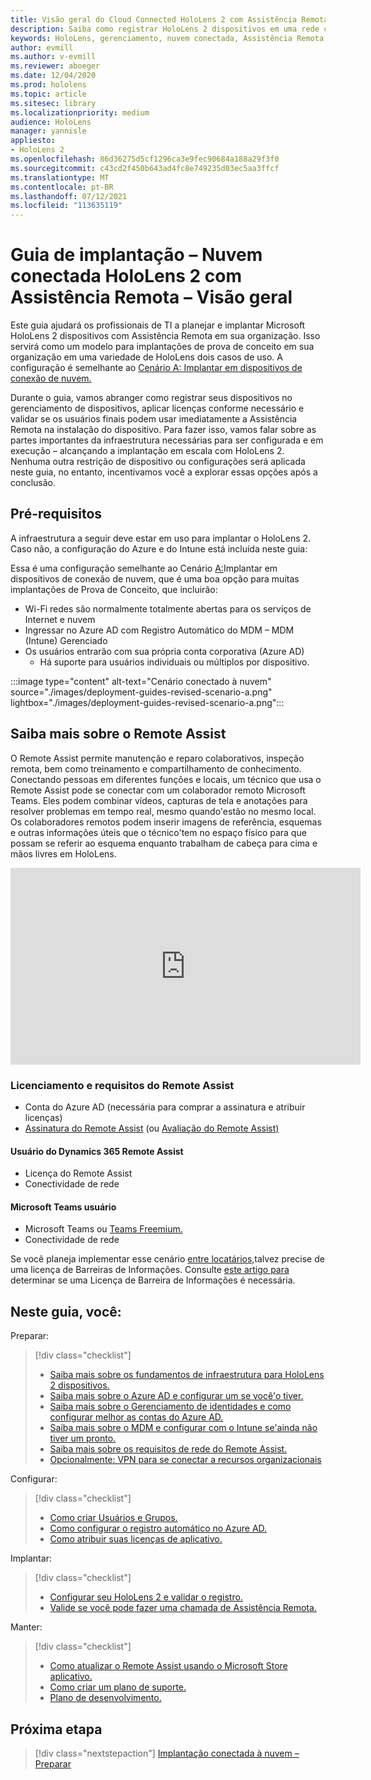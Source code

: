 ```yaml
---
title: Visão geral do Cloud Connected HoloLens 2 com Assistência Remota
description: Saiba como registrar HoloLens 2 dispositivos em uma rede conectada à nuvem usando o Dynamics 365 Remote Assist.
keywords: HoloLens, gerenciamento, nuvem conectada, Assistência Remota, AAD, Azure AD, MDM, Mobile Gerenciamento de Dispositivos
author: evmill
ms.author: v-evmill
ms.reviewer: aboeger
ms.date: 12/04/2020
ms.prod: hololens
ms.topic: article
ms.sitesec: library
ms.localizationpriority: medium
audience: HoloLens
manager: yannisle
appliesto:
- HoloLens 2
ms.openlocfilehash: 86d36275d5cf1296ca3e9fec90684a188a29f3f0
ms.sourcegitcommit: c43cd2f450b643ad4fc8e749235d03ec5aa3ffcf
ms.translationtype: MT
ms.contentlocale: pt-BR
ms.lasthandoff: 07/12/2021
ms.locfileid: "113635119"
---
```

# <a name="deployment-guide--cloud-connected-hololens-2-with-remote-assist--overview"></a>Guia de implantação – Nuvem conectada HoloLens 2 com Assistência Remota – Visão geral

Este guia ajudará os profissionais de TI a planejar e implantar Microsoft HoloLens 2 dispositivos com Assistência Remota em sua organização. Isso servirá como um modelo para implantações de prova de conceito em sua organização em uma variedade de HoloLens dois casos de uso. A configuração é semelhante ao [Cenário A: Implantar em dispositivos de conexão de nuvem.](https://docs.microsoft.com/hololens/common-scenarios#scenario-a) 

Durante o guia, vamos abranger como registrar seus dispositivos no gerenciamento de dispositivos, aplicar licenças conforme necessário e validar se os usuários finais podem usar imediatamente a Assistência Remota na instalação do dispositivo. Para fazer isso, vamos falar sobre as partes importantes da infraestrutura necessárias para ser configurada e em execução – alcançando a implantação em escala com HoloLens 2. Nenhuma outra restrição de dispositivo ou configurações será aplicada neste guia, no entanto, incentivamos você a explorar essas opções após a conclusão.

## <a name="prerequisites"></a>Pré-requisitos

A infraestrutura a seguir deve estar em uso para implantar o HoloLens 2. Caso não, a configuração do Azure e do Intune está incluída neste guia:

Essa é uma configuração semelhante ao Cenário [A:](/hololens/common-scenarios#scenario-a)Implantar em dispositivos de conexão de nuvem, que é uma boa opção para muitas implantações de Prova de Conceito, que incluirão:

- Wi-Fi redes são normalmente totalmente abertas para os serviços de Internet e nuvem
- Ingressar no Azure AD com Registro Automático do MDM – MDM (Intune) Gerenciado
- Os usuários entrarão com sua própria conta corporativa (Azure AD)
    - Há suporte para usuários individuais ou múltiplos por dispositivo.

:::image type="content" alt-text="Cenário conectado à nuvem" source="./images/deployment-guides-revised-scenario-a.png" lightbox="./images/deployment-guides-revised-scenario-a.png":::


## <a name="learn-about-remote-assist"></a>Saiba mais sobre o Remote Assist

O Remote Assist permite manutenção e reparo colaborativos, inspeção remota, bem como treinamento e compartilhamento de conhecimento. Conectando pessoas em diferentes funções e locais, um técnico que usa o Remote Assist pode se conectar com um colaborador remoto Microsoft Teams. Eles podem combinar vídeos, capturas de tela e anotações para resolver problemas em tempo real, mesmo quando&#39;estão no mesmo local. Os colaboradores remotos podem inserir imagens de referência, esquemas e outras informações úteis que o técnico&#39;tem no espaço físico para que possam se referir ao esquema enquanto trabalham de cabeça para cima e mãos livres em HoloLens.

<iframe width="560" height="315" src="https://www.youtube.com/embed/d3YT8j0yYl0" frameborder="0" allow="accelerometer; autoplay; clipboard-write; encrypted-media; gyroscope; picture-in-picture" allowfullscreen></iframe>

### <a name="remote-assist-licensing-and-requirements"></a>Licenciamento e requisitos do Remote Assist

- Conta do Azure AD (necessária para comprar a assinatura e atribuir licenças)
- [Assinatura do Remote Assist](https://docs.microsoft.com/dynamics365/mixed-reality/remote-assist/buy-and-deploy-remote-assist) (ou [Avaliação do Remote Assist)](https://docs.microsoft.com/dynamics365/mixed-reality/remote-assist/try-remote-assist)
    
#### <a name="dynamics-365-remote-assist-user"></a>Usuário do Dynamics 365 Remote Assist

- Licença do Remote Assist
- Conectividade de rede

#### <a name="microsoft-teams-user"></a>Microsoft Teams usuário

- Microsoft Teams ou [Teams Freemium.](https://products.office.com/microsoft-teams/free)
- Conectividade de rede

Se você planeja implementar esse cenário [entre locatários,](https://docs.microsoft.com/dynamics365/mixed-reality/remote-assist/cross-tenant-overview#scenario-2-leasing-services-to-other-tenants)talvez precise de uma licença de Barreiras de Informações. Consulte [este artigo para](https://docs.microsoft.com/dynamics365/mixed-reality/remote-assist/cross-tenant-licensing-implementation#step-1-determine-if-information-barriers-are-necessary) determinar se uma Licença de Barreira de Informações é necessária.

## <a name="in-this-guide-you-will"></a>Neste guia, você:

Preparar:

> [!div class="checklist"]
> - [Saiba mais sobre os fundamentos de infraestrutura para HoloLens 2 dispositivos.](hololens2-cloud-connected-prepare.md#infrastructure-essentials)
> - [Saiba mais sobre o Azure AD e configurar um se você&#39;o tiver.](hololens2-cloud-connected-prepare.md#azure-active-directory)
> - [Saiba mais sobre o Gerenciamento de identidades e como configurar melhor as contas do Azure AD.](hololens2-cloud-connected-prepare.md#identity-management)
> - [Saiba mais sobre o MDM e configurar com o Intune se&#39;ainda não tiver um pronto.](hololens2-cloud-connected-prepare.md#mobile-device-management)
> - [Saiba mais sobre os requisitos de rede do Remote Assist.](hololens2-cloud-connected-prepare.md#network)
> - [Opcionalmente: VPN para se conectar a recursos organizacionais](hololens2-cloud-connected-prepare.md#optional-connect-your-hololens-to-vpn)

Configurar:

> [!div class="checklist"]
> - [Como criar Usuários e Grupos.](hololens2-cloud-connected-configure.md#azure-users-and-groups)
> - [Como configurar o registro automático no Azure AD.](hololens2-cloud-connected-configure.md#auto-enrollment-on-hololens-2)
> - [Como atribuir suas licenças de aplicativo.](hololens2-cloud-connected-configure.md#application-licenses)

Implantar:

> [!div class="checklist"]
> - [Configurar seu HoloLens 2 e validar o registro.](hololens2-cloud-connected-deploy.md#enrollment-validation)
> - [Valide se você pode fazer uma chamada de Assistência Remota.](hololens2-cloud-connected-deploy.md#remote-assist-call-validation)

Manter:

> [!div class="checklist"]
> - [Como atualizar o Remote Assist usando o Microsoft Store aplicativo.](hololens2-cloud-connected-maintain.md#updates)
> - [Como criar um plano de suporte.](hololens2-cloud-connected-maintain.md#support-plan)
> - [Plano de desenvolvimento.](hololens2-cloud-connected-maintain.md#development-plan)

## <a name="next-step"></a>Próxima etapa

> [!div class="nextstepaction"]
> [Implantação conectada à nuvem – Preparar](hololens2-cloud-connected-prepare.md)

